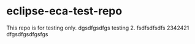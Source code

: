 # eclipse-eca-test-repo
This repo is for testing only.
dgsdfgsdfgs
testing 2.
fsdfsdfsdfs
2342421
dfgsdfgsdfgsfgs
